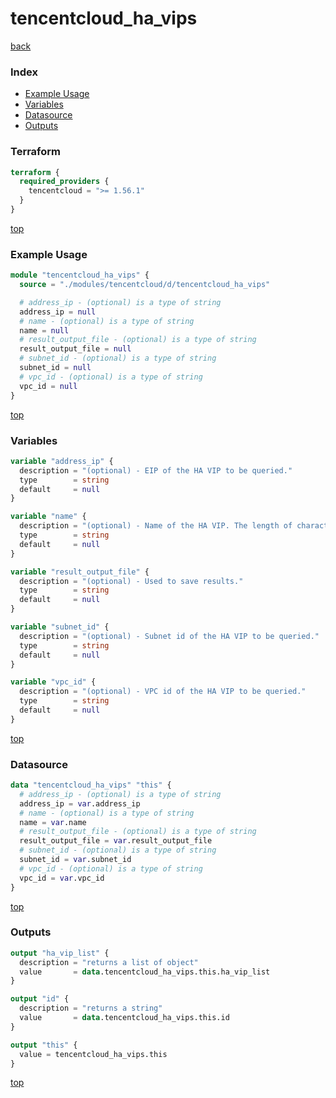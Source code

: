 # tencentcloud_ha_vips

[back](../tencentcloud.md)

### Index

- [Example Usage](#example-usage)
- [Variables](#variables)
- [Datasource](#datasource)
- [Outputs](#outputs)

### Terraform

```terraform
terraform {
  required_providers {
    tencentcloud = ">= 1.56.1"
  }
}
```

[top](#index)

### Example Usage

```terraform
module "tencentcloud_ha_vips" {
  source = "./modules/tencentcloud/d/tencentcloud_ha_vips"

  # address_ip - (optional) is a type of string
  address_ip = null
  # name - (optional) is a type of string
  name = null
  # result_output_file - (optional) is a type of string
  result_output_file = null
  # subnet_id - (optional) is a type of string
  subnet_id = null
  # vpc_id - (optional) is a type of string
  vpc_id = null
}
```

[top](#index)

### Variables

```terraform
variable "address_ip" {
  description = "(optional) - EIP of the HA VIP to be queried."
  type        = string
  default     = null
}

variable "name" {
  description = "(optional) - Name of the HA VIP. The length of character is limited to 1-60."
  type        = string
  default     = null
}

variable "result_output_file" {
  description = "(optional) - Used to save results."
  type        = string
  default     = null
}

variable "subnet_id" {
  description = "(optional) - Subnet id of the HA VIP to be queried."
  type        = string
  default     = null
}

variable "vpc_id" {
  description = "(optional) - VPC id of the HA VIP to be queried."
  type        = string
  default     = null
}
```

[top](#index)

### Datasource

```terraform
data "tencentcloud_ha_vips" "this" {
  # address_ip - (optional) is a type of string
  address_ip = var.address_ip
  # name - (optional) is a type of string
  name = var.name
  # result_output_file - (optional) is a type of string
  result_output_file = var.result_output_file
  # subnet_id - (optional) is a type of string
  subnet_id = var.subnet_id
  # vpc_id - (optional) is a type of string
  vpc_id = var.vpc_id
}
```

[top](#index)

### Outputs

```terraform
output "ha_vip_list" {
  description = "returns a list of object"
  value       = data.tencentcloud_ha_vips.this.ha_vip_list
}

output "id" {
  description = "returns a string"
  value       = data.tencentcloud_ha_vips.this.id
}

output "this" {
  value = tencentcloud_ha_vips.this
}
```

[top](#index)